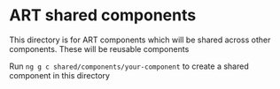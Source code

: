 # ART shared components

This directory is for ART components which will be shared across other components. These will be reusable components

Run `ng g c shared/components/your-component` to create a shared component in this directory
